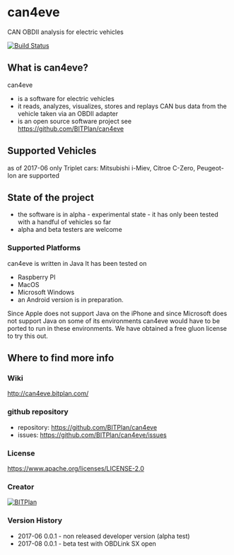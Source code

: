 # can4eve
CAN OBDII analysis for electric vehicles

[![Build Status](https://travis-ci.org/BITPlan/can4eve.svg?branch=master)](https://travis-ci.org/BITPlan/can4eve)


## What is can4eve? 
can4eve 
* is a software for electric vehicles
* it reads, analyzes, visualizes, stores and replays CAN bus data from the vehicle taken via an OBDII adapter
* is an open source software project see https://github.com/BITPlan/can4eve
## Supported Vehicles 
as of 2017-06 only Triplet cars: Mitsubishi i-Miev, Citroe C-Zero, Peugeot-Ion are supported
## State of the project 
* the software is in alpha - experimental state - it has only been tested with a handful of vehicles so far
* alpha and beta testers are welcome
### Supported Platforms 
can4eve is written in Java
It has been tested on
* Raspberry PI
* MacOS
* Microsoft Windows
* an Android version is in preparation.

Since Apple does not support Java on the iPhone and since Microsoft does not support Java on some of its environments can4eve 
would have to be ported to run in these environments. We have obtained a free gluon license to try this out.

## Where to find more info
### Wiki
http://can4eve.bitplan.com/

### github repository
* repository: https://github.com/BITPlan/can4eve
* issues: https://github.com/BITPlan/can4eve/issues

### License
https://www.apache.org/licenses/LICENSE-2.0

### Creator 
[![BITPlan](http://wiki.bitplan.com/images/wiki/thumb/8/87/BITPlanLogo2012.svg/200px-BITPlanLogo2012.svg.png)](http://web.bitplan.com)

### Version History
* 2017-06 0.0.1 - non released developer version (alpha test)
* 2017-08 0.0.1 - beta test with OBDLink SX open
